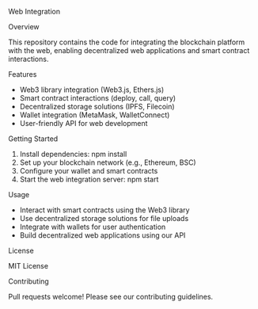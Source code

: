 Web Integration

Overview

This repository contains the code for integrating the blockchain platform with the web, enabling decentralized web applications and smart contract interactions.

Features

- Web3 library integration (Web3.js, Ethers.js)
- Smart contract interactions (deploy, call, query)
- Decentralized storage solutions (IPFS, Filecoin)
- Wallet integration (MetaMask, WalletConnect)
- User-friendly API for web development

Getting Started

1. Install dependencies: npm install
2. Set up your blockchain network (e.g., Ethereum, BSC)
3. Configure your wallet and smart contracts
4. Start the web integration server: npm start

Usage

- Interact with smart contracts using the Web3 library
- Use decentralized storage solutions for file uploads
- Integrate with wallets for user authentication
- Build decentralized web applications using our API

License

MIT License

Contributing

Pull requests welcome! Please see our contributing guidelines.
